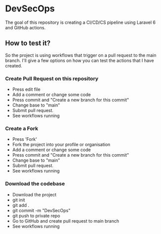 # DevSecOps
The goal of this repository is creating a CI/CD/CS pipeline using Laravel 6 and GitHub actions.

## How to test it?

So the project is using workflows that trigger on a pull request to the main branch.  I'll give a few options on how you can test the actions that I have created.

### Create Pull Request on this repository

 - Press edit file
 - Add a comment or change some code
 - Press commit and "Create a new branch for this commit"
 - Change base to "main"
 - Submit pull request.
 - See workflows running

### Create a Fork

- Press 'Fork'
- Fork the project into your profile or organisation
 - Add a comment or change some code
 - Press commit and "Create a new branch for this commit"
 - Change base to "main"
 - Submit pull request.
 - See workflows running

### Download the codebase
- Download the project
- git init
- git add .
- git commit -m "DevSecOps"
- git push to private repo
- Go to GitHub and create pull request to main branch
- See workflows running

